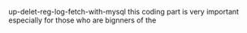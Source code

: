  up-delet-reg-log-fetch-with-mysql  this coding part is very important especially for those who are bignners of the 

